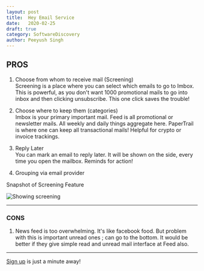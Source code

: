 ```yaml
---
layout: post
title:	Hey Email Service
date:	2020-02-25
draft: true
category: SoftwareDiscovery
author:	Peeyush Singh
---
```


## PROS

1. Choose from whom to receive mail (Screening)<br>
Screening is a place where you can select which emails to go to Imbox. This is powerful, as you don't want 1000 promotional mails to go into inbox and then clicking unsubscribe. This one click saves the trouble!
 
2. Choose where to keep them (categories)<br>
Imbox is your primary important mail. Feed is all promotional or newsletter mails. All weekly and daily things aggregate here. PaperTrail is where one can keep all transactional mails! Helpful for crypto or invoice trackings.

3. Reply Later<br>
You can mark an email to reply later. It will be shown on the side, every time you open the mailbox. Reminds for action!

4. Grouping via email provider 


Snapshot of Screening Feature

![Showing screening](https://user-images.githubusercontent.com/5060113/109192063-cfdf3180-77bc-11eb-89f2-adfbb2637373.png)

---

### CONS

1. News feed is too overwhelming. It's like facebook food. But problem with this is important unread ones ; can go to the bottom. It would be better if they give simple read and unread mail interface at Feed also. 

---


[Sign up](https://app.hey.com/sign_up) is just a minute away!
